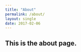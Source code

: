 ```yaml
---
title: "About"
permalink: /about/
layout: single
date: 2017-02-06
---
```


## This is the about page.
